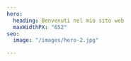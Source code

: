 ```yaml
---
hero:
  heading: Benvenuti nel mio sito web
  maxWidthPX: "652"
seo:
  image: "/images/hero-2.jpg"

---
```

